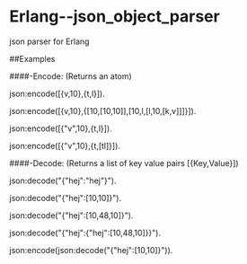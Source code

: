 # Erlang--json_object_parser
json parser for Erlang

##Examples

####-Encode: (Returns an atom)

json:encode([{v,10},{t,l}]).

json:encode([{v,10},{[10,[10,10]],[10,l,[l,10,[k,v]]]}]).

json:encode([{"v",10},{t,l}]).

json:encode([{"v",10},{t,[tl]}]).

####-Decode: (Returns a list of key value pairs [{Key,Value}])

json:decode("{\"hej\":\"hej\"}").

json:decode("{\"hej\":[10,10]}").

json:decode("{\"hej\":[10,48,10]}").

json:decode("{\"hej\":{\"hej\":[10,48,10]}}").

json:encode(json:decode("{\"hej\":[10,10]}")).
